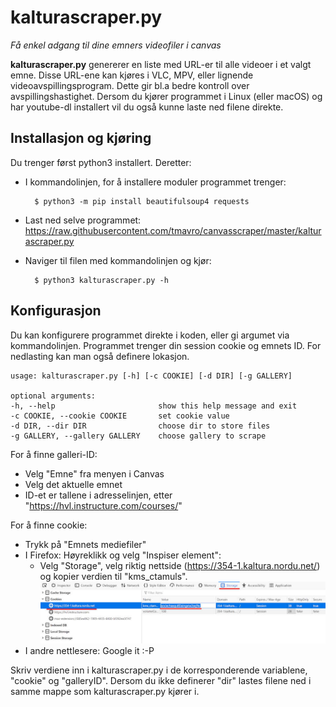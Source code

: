 # kalturascraper.py

*Få enkel adgang til dine emners videofiler i canvas*

**kalturascraper.py** genererer en liste med URL-er til alle videoer i et valgt emne. Disse URL-ene kan kjøres i VLC, MPV, eller lignende videoavspillingsprogram. Dette gir bl.a bedre kontroll over avspillingshastighet. Dersom du kjører programmet i Linux (eller macOS) og har youtube-dl installert vil du også kunne laste ned filene direkte. 

## Installasjon og kjøring
Du trenger først python3 installert. Deretter: 
- I kommandolinjen, for å installere moduler programmet trenger: 

        $ python3 -m pip install beautifulsoup4 requests
- Last ned selve programmet: 
    https://raw.githubusercontent.com/tmavro/canvasscraper/master/kalturascraper.py
    
- Naviger til filen med kommandolinjen og kjør: 

        $ python3 kalturascraper.py -h

## Konfigurasjon
Du kan konfigurere programmet direkte i koden, eller gi argumet via kommandolinjen. Programmet trenger din session cookie og emnets ID. For nedlasting kan man også definere lokasjon.

    usage: kalturascraper.py [-h] [-c COOKIE] [-d DIR] [-g GALLERY]
  
    optional arguments:
    -h, --help                       show this help message and exit
    -c COOKIE, --cookie COOKIE       set cookie value
    -d DIR, --dir DIR                choose dir to store files
    -g GALLERY, --gallery GALLERY    choose gallery to scrape  

For å finne galleri-ID:
- Velg "Emne" fra menyen i Canvas
- Velg det aktuelle emnet
- ID-et er tallene i adresselinjen, etter "https://hvl.instructure.com/courses/" 

For å finne cookie: 
- Trykk på "Emnets mediefiler"
- I Firefox: Høyreklikk og velg "Inspiser element":
  - Velg "Storage", velg riktig nettside (https://354-1.kaltura.nordu.net/) og kopier verdien til "kms_ctamuls". 
<img src="cookies.jpg" width="600"></img>
- I andre nettlesere: Google it :-P 

Skriv verdiene inn i kalturascraper.py i de korresponderende variablene, "cookie" og "galleryID". Dersom du ikke definerer "dir" lastes filene ned i samme mappe som kalturascraper.py kjører i. 
